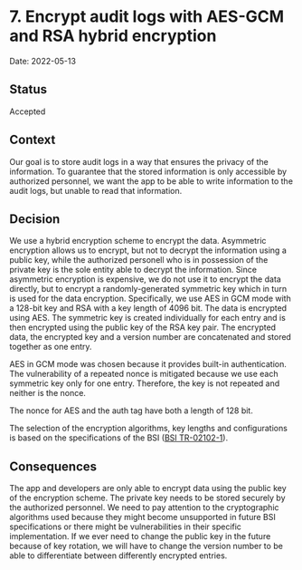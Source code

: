 # 7. Encrypt audit logs with AES-GCM and RSA hybrid encryption

Date: 2022-05-13

## Status

Accepted

## Context

Our goal is to store audit logs in a way that ensures the privacy of the information. To guarantee that the stored information is only accessible by authorized personnel, we want the app to be able to write information to the audit logs, but unable to read that information.

## Decision

We use a hybrid encryption scheme to encrypt the data. Asymmetric encryption allows us to encrypt, but not to decrypt the information using a public key, while the authorized personell who is in possession of the private key is the sole entity able to decrypt the information. Since asymmetric encryption is expensive, we do not use it to encrypt the data directly, but to encrypt a randomly-generated symmetric key which in turn is used for the data encryption.
Specifically, we use AES in GCM mode with a 128-bit key and RSA with a key length of 4096 bit. The data is encrypted using AES. The symmetric key is created individually for each entry and is then encrypted using the public key of the RSA key pair. The encrypted data, the encrypted key and a version number are concatenated and stored together as one entry.

AES in GCM mode was chosen because it provides built-in authentication. The vulnerability of a repeated nonce is mitigated because we use each symmetric key only for one entry. Therefore, the key is not repeated and neither is the nonce.

The nonce for AES and the auth tag have both a length of 128 bit.

The selection of the encryption algorithms, key lengths and configurations is based on the specifications of the BSI ([BSI TR-02102-1](https://www.bsi.bund.de/SharedDocs/Downloads/DE/BSI/Publikationen/TechnischeRichtlinien/TR02102/BSI-TR-02102.pdf;jsessionid=FC02677A5D88D1742F449BB900DD1F64.internet082?__blob=publicationFile&v=5)).

## Consequences

The app and developers are only able to encrypt data using the public key of the encryption scheme. The private key needs to be stored securely by the authorized personnel.
We need to pay attention to the cryptographic algorithms used because they might become unsupported in future BSI specifications or there might be vulnerabilities in their specific implementation.
If we ever need to change the public key in the future because of key rotation, we will have to change the version number to be able to differentiate between differently encrypted entries.

